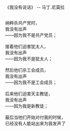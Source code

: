 《我没有说话》 -- 马丁.尼莫拉

<br />纳粹杀共产党时，
<br />我没有出声
<br />——因为我不是共产党员；<br />
<br />接着他们迫害犹太人，
<br />我没有出声
<br />——因为我不是犹太人；<br />
<br />然后他们杀工会成员，
<br />我没有出声
<br />——因为我不是工会成员；<br />
<br />后来他们迫害天主教徒，
<br />我没有出声
<br />——因为我是新教徒；<br />
<br />最后当他们开始对付我的时候，
<br />已经没有人能站出来为我发声了
